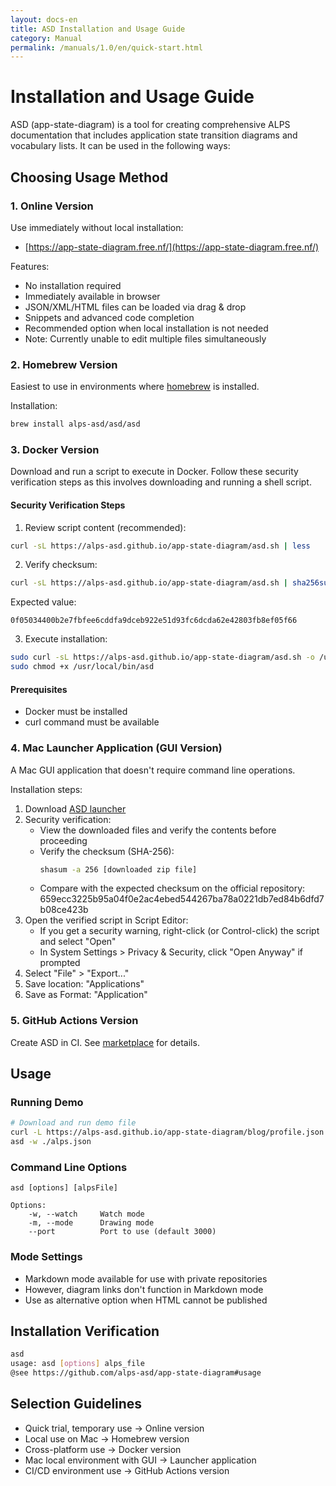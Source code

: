 ```yaml
---
layout: docs-en
title: ASD Installation and Usage Guide
category: Manual
permalink: /manuals/1.0/en/quick-start.html
---
```


# Installation and Usage Guide

ASD (app-state-diagram) is a tool for creating comprehensive ALPS documentation that includes application state transition diagrams and vocabulary lists. It can be used in the following ways:

## Choosing Usage Method

### 1. Online Version

Use immediately without local installation:

- [https://app-state-diagram.free.nf/](https://app-state-diagram.free.nf/)

Features:
- No installation required
- Immediately available in browser
- JSON/XML/HTML files can be loaded via drag & drop
- Snippets and advanced code completion
- Recommended option when local installation is not needed
- Note: Currently unable to edit multiple files simultaneously

### 2. Homebrew Version

Easiest to use in environments where [homebrew](https://brew.sh) is installed.

Installation:

```bash
brew install alps-asd/asd/asd
```

### 3. Docker Version

Download and run a script to execute in Docker. Follow these security verification steps as this involves downloading and running a shell script.

#### Security Verification Steps

1. Review script content (recommended):

```bash
curl -sL https://alps-asd.github.io/app-state-diagram/asd.sh | less
```

2. Verify checksum:

```bash
curl -sL https://alps-asd.github.io/app-state-diagram/asd.sh | sha256sum
```

Expected value:
```
0f05034400b2e7fbfee6cddfa9dceb922e51d93fc6dcda62e42803fb8ef05f66
```

3. Execute installation:

```bash
sudo curl -sL https://alps-asd.github.io/app-state-diagram/asd.sh -o /usr/local/bin/asd
sudo chmod +x /usr/local/bin/asd
```

#### Prerequisites
- Docker must be installed
- curl command must be available

### 4. Mac Launcher Application (GUI Version)

A Mac GUI application that doesn't require command line operations.

Installation steps:
1. Download [ASD launcher](https://github.com/alps-asd/asd-launcher/archive/master.zip)
2. Security verification:
    - View the downloaded files and verify the contents before proceeding
    - Verify the checksum (SHA-256):
      ```bash
      shasum -a 256 [downloaded zip file]
      ```
    - Compare with the expected checksum on the official repository: 659ecc3225b95a04f0e2ac4ebed544267ba78a0221db7ed84b6dfd7b08ce423b
3. Open the verified script in Script Editor:
    - If you get a security warning, right-click (or Control-click) the script and select "Open"
    - In System Settings > Privacy & Security, click "Open Anyway" if prompted
4. Select "File" > "Export..."
5. Save location: "Applications"
6. Save as Format: "Application"

### 5. GitHub Actions Version

Create ASD in CI. See [marketplace](https://github.com/marketplace/actions/app-state-diagram) for details.

## Usage

### Running Demo
```bash
# Download and run demo file
curl -L https://alps-asd.github.io/app-state-diagram/blog/profile.json > alps.json
asd -w ./alps.json
```

### Command Line Options
```
asd [options] [alpsFile]

Options:
    -w, --watch     Watch mode
    -m, --mode      Drawing mode
    --port          Port to use (default 3000)
```

### Mode Settings
- Markdown mode available for use with private repositories
- However, diagram links don't function in Markdown mode
- Use as alternative option when HTML cannot be published

## Installation Verification

```bash
asd
usage: asd [options] alps_file
@see https://github.com/alps-asd/app-state-diagram#usage
```

## Selection Guidelines

- Quick trial, temporary use → Online version
- Local use on Mac → Homebrew version
- Cross-platform use → Docker version
- Mac local environment with GUI → Launcher application
- CI/CD environment use → GitHub Actions version
